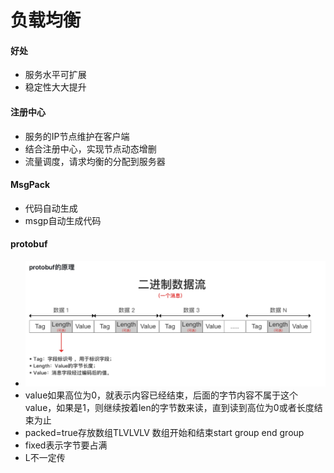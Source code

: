 # 负载均衡

#### 好处
* 服务水平可扩展
* 稳定性大大提升

#### 注册中心
* 服务的IP节点维护在客户端
* 结合注册中心，实现节点动态增删
* 流量调度，请求均衡的分配到服务器

#### MsgPack
* 代码自动生成
* msgp自动生成代码

#### protobuf
* ![-w1061](media/15676689657297/15676739994129.jpg)
* value如果高位为0，就表示内容已经结束，后面的字节内容不属于这个value，如果是1，则继续按着len的字节数来读，直到读到高位为0或者长度结束为止
* packed=true存放数组TLVLVLV 数组开始和结束start group end group
* fixed表示字节要占满
* L不一定传